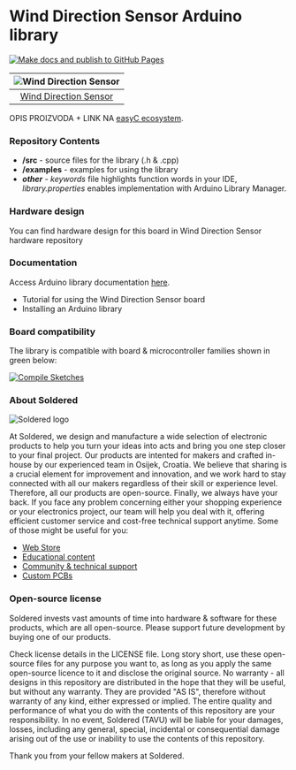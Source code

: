 # Wind Direction Sensor Arduino library

[![Make docs and publish to GitHub Pages](https://github.com/e-radionicacom/Soldered-Wind-Direction-Arduino-Library/actions/workflows/make_docs.yml/badge.svg?branch=dev)](https://github.com/e-radionicacom/Soldered-Wind-Direction-Arduino-Library/actions/workflows/make_docs.yml)

| ![Wind Direction Sensor](https://upload.wikimedia.org/wikipedia/commons/8/8f/Example_image.svg) |
| :---------------------------------------------------------------------------------------------: |
| [Wind Direction Sensor](https://www.solde.red/SKU)                                                            |

OPIS PROIZVODA + LINK NA [easyC ecosystem](https://www.soldered.com/easyC). 

### Repository Contents
- **/src** - source files for the library (.h & .cpp)
- **/examples** - examples for using the library
- ***other*** - *keywords* file highlights function words in your IDE, *library.properties* enables implementation with Arduino Library Manager.

### Hardware design
You can find hardware design for this board in Wind Direction Sensor hardware repository

### Documentation

Access Arduino library documentation [here](https://e-radionicacom.github.io/Soldered-Wind-Direction-Arduino-Library/).

- Tutorial for using the Wind Direction Sensor board
- Installing an Arduino library

### Board compatibility

The library is compatible with board & microcontroller families shown in green below: 

[![Compile Sketches](http://github-actions.40ants.com/e-radionicacom/Soldered-Wind-Direction-Arduino-Library/matrix.svg?branch=dev&only=Compile%20Sketches)](https://github.com/e-radionicacom/Soldered-Wind-Direction-Arduino-Library/actions/workflows/compile_test.yml)


### About Soldered
![Soldered logo](https://raw.githubusercontent.com/e-radionicacom/Soldered-Wind-Direction-Arduino-Library/dev/extras/Logo%20horizontal-2.svg)

At Soldered, we design and manufacture a wide selection of electronic products to help you turn your ideas into acts and bring you one step closer to your final project. Our products are intented for makers and crafted in-house by our experienced team in Osijek, Croatia. We believe that sharing is a crucial element for improvement and innovation, and we work hard to stay connected with all our makers regardless of their skill or experience level. Therefore, all our products are open-source. Finally, we always have your back. If you face any problem concerning either your shopping experience or your electronics project, our team will help you deal with it, offering efficient customer service and cost-free technical support anytime. Some of those might be useful for you:

- [Web Store](https://www.soldered.com)
- [Educational content](https://learn.soldered.com)
- [Community & technical support](https://community.soldered.com)
- [Custom PCBs](https://pcb.soldered.com)


### Open-source license
Soldered invests vast amounts of time into hardware & software for these products, which are all open-source. Please support future development by buying one of our products. 

Check license details in the LICENSE file. Long story short, use these open-source files for any purpose you want to, as long as you apply the same open-source licence to it and disclose the original source. No warranty - all designs in this repository are distributed in the hope that they will be useful, but without any warranty. They are provided "AS IS", therefore without warranty of any kind, either expressed or implied. The entire quality and performance of what you do with the contents of this repository are your responsibility. In no event, Soldered (TAVU) will be liable for your damages, losses, including any general, special, incidental or consequential damage arising out of the use or inability to use the contents of this repository. 

Thank you from your fellow makers at Soldered.
